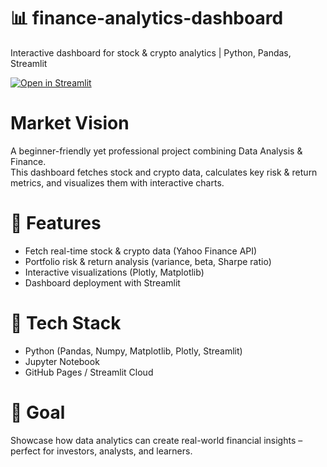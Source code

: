 # 📊 finance-analytics-dashboard
Interactive dashboard for stock & crypto analytics | Python, Pandas, Streamlit

[![Open in Streamlit](https://static.streamlit.io/badges/streamlit_badge_black_white.svg)](https://mini-finance-dashboard.streamlit.app)


# Market Vision
A beginner-friendly yet professional project combining Data Analysis & Finance.  
This dashboard fetches stock and crypto data, calculates key risk & return metrics, and visualizes them with interactive charts.

# 🚀 Features
- Fetch real-time stock & crypto data (Yahoo Finance API)
- Portfolio risk & return analysis (variance, beta, Sharpe ratio)
- Interactive visualizations (Plotly, Matplotlib)
- Dashboard deployment with Streamlit

# 🔧 Tech Stack
- Python (Pandas, Numpy, Matplotlib, Plotly, Streamlit)
- Jupyter Notebook
- GitHub Pages / Streamlit Cloud

# 🎯 Goal
Showcase how data analytics can create real-world financial insights – perfect for investors, analysts, and learners.
